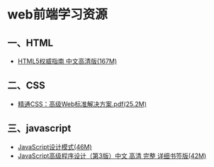 # web前端学习资源

## 一、HTML

- [HTML5权威指南 中文高清版(167M)](https://chenwuai.pipipan.com/fs/16665457-319774588)


## 二、CSS

- [精通CSS：高级Web标准解决方案.pdf(25.2M)](https://chenwuai.pipipan.com/fs/16665457-319775169)


## 三、javascript

- [JavaScript设计模式(46M)](https://chenwuai.ctfile.com/fs/16665457-319775833)
- [JavaScript高级程序设计（第3版）中文 高清 完整 详细书签版(42M)](https://chenwuai.ctfile.com/fs/16665457-319775805)
